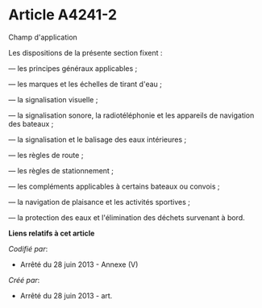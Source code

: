 # Article A4241-2

Champ d'application 

Les dispositions de la présente section fixent : 

― les principes généraux applicables ; 

― les marques et les échelles de tirant d'eau ; 

― la signalisation visuelle ; 

― la signalisation sonore, la radiotéléphonie et les appareils de navigation des bateaux ; 

― la signalisation et le balisage des eaux intérieures ; 

― les règles de route ; 

― les règles de stationnement ; 

― les compléments applicables à certains bateaux ou convois ; 

― la navigation de plaisance et les activités sportives ; 

― la protection des eaux et l'élimination des déchets survenant à bord.

**Liens relatifs à cet article**

_Codifié par_:

  - Arrêté du 28 juin 2013 -  Annexe (V)

_Créé par_:

  - Arrêté du 28 juin 2013 - art.
